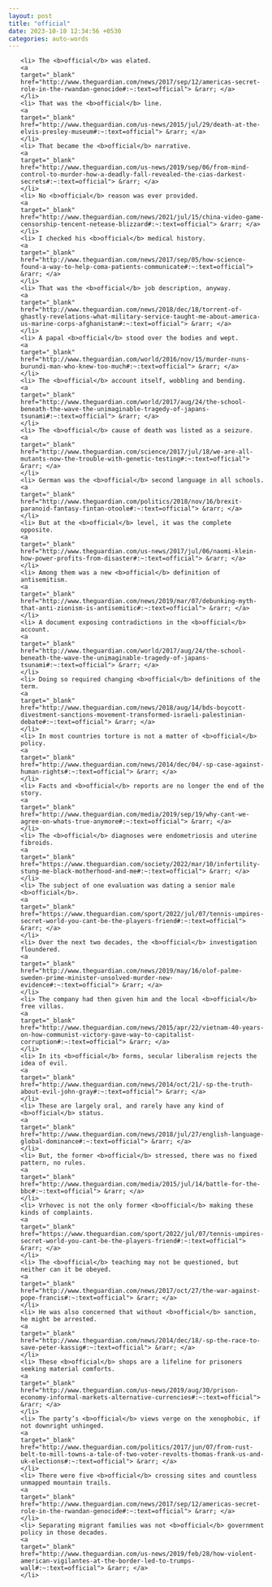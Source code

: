 ```yaml
---
layout: post
title: "official"
date: 2023-10-10 12:34:56 +0530
categories: auto-words
---
```

<ol>

    <li> The <b>official</b> was elated.
    <a 
    target="_blank" 
    href="http://www.theguardian.com/news/2017/sep/12/americas-secret-role-in-the-rwandan-genocide#:~:text=official"> &rarr; </a>
    </li>
    <li> That was the <b>official</b> line.
    <a 
    target="_blank" 
    href="http://www.theguardian.com/us-news/2015/jul/29/death-at-the-elvis-presley-museum#:~:text=official"> &rarr; </a>
    </li>
    <li> That became the <b>official</b> narrative.
    <a 
    target="_blank" 
    href="http://www.theguardian.com/us-news/2019/sep/06/from-mind-control-to-murder-how-a-deadly-fall-revealed-the-cias-darkest-secrets#:~:text=official"> &rarr; </a>
    </li>
    <li> No <b>official</b> reason was ever provided.
    <a 
    target="_blank" 
    href="http://www.theguardian.com/news/2021/jul/15/china-video-game-censorship-tencent-netease-blizzard#:~:text=official"> &rarr; </a>
    </li>
    <li> I checked his <b>official</b> medical history.
    <a 
    target="_blank" 
    href="http://www.theguardian.com/news/2017/sep/05/how-science-found-a-way-to-help-coma-patients-communicate#:~:text=official"> &rarr; </a>
    </li>
    <li> That was the <b>official</b> job description, anyway.
    <a 
    target="_blank" 
    href="http://www.theguardian.com/news/2018/dec/18/torrent-of-ghastly-revelations-what-military-service-taught-me-about-america-us-marine-corps-afghanistan#:~:text=official"> &rarr; </a>
    </li>
    <li> A papal <b>official</b> stood over the bodies and wept.
    <a 
    target="_blank" 
    href="http://www.theguardian.com/world/2016/nov/15/murder-nuns-burundi-man-who-knew-too-much#:~:text=official"> &rarr; </a>
    </li>
    <li> The <b>official</b> account itself, wobbling and bending.
    <a 
    target="_blank" 
    href="http://www.theguardian.com/world/2017/aug/24/the-school-beneath-the-wave-the-unimaginable-tragedy-of-japans-tsunami#:~:text=official"> &rarr; </a>
    </li>
    <li> The <b>official</b> cause of death was listed as a seizure.
    <a 
    target="_blank" 
    href="http://www.theguardian.com/science/2017/jul/18/we-are-all-mutants-now-the-trouble-with-genetic-testing#:~:text=official"> &rarr; </a>
    </li>
    <li> German was the <b>official</b> second language in all schools.
    <a 
    target="_blank" 
    href="http://www.theguardian.com/politics/2018/nov/16/brexit-paranoid-fantasy-fintan-otoole#:~:text=official"> &rarr; </a>
    </li>
    <li> But at the <b>official</b> level, it was the complete opposite.
    <a 
    target="_blank" 
    href="http://www.theguardian.com/us-news/2017/jul/06/naomi-klein-how-power-profits-from-disaster#:~:text=official"> &rarr; </a>
    </li>
    <li> Among them was a new <b>official</b> definition of antisemitism.
    <a 
    target="_blank" 
    href="http://www.theguardian.com/news/2019/mar/07/debunking-myth-that-anti-zionism-is-antisemitic#:~:text=official"> &rarr; </a>
    </li>
    <li> A document exposing contradictions in the <b>official</b> account.
    <a 
    target="_blank" 
    href="http://www.theguardian.com/world/2017/aug/24/the-school-beneath-the-wave-the-unimaginable-tragedy-of-japans-tsunami#:~:text=official"> &rarr; </a>
    </li>
    <li> Doing so required changing <b>official</b> definitions of the term.
    <a 
    target="_blank" 
    href="http://www.theguardian.com/news/2018/aug/14/bds-boycott-divestment-sanctions-movement-transformed-israeli-palestinian-debate#:~:text=official"> &rarr; </a>
    </li>
    <li> In most countries torture is not a matter of <b>official</b> policy.
    <a 
    target="_blank" 
    href="http://www.theguardian.com/news/2014/dec/04/-sp-case-against-human-rights#:~:text=official"> &rarr; </a>
    </li>
    <li> Facts and <b>official</b> reports are no longer the end of the story.
    <a 
    target="_blank" 
    href="http://www.theguardian.com/media/2019/sep/19/why-cant-we-agree-on-whats-true-anymore#:~:text=official"> &rarr; </a>
    </li>
    <li> The <b>official</b> diagnoses were endometriosis and uterine fibroids.
    <a 
    target="_blank" 
    href="https://www.theguardian.com/society/2022/mar/10/infertility-stung-me-black-motherhood-and-me#:~:text=official"> &rarr; </a>
    </li>
    <li> The subject of one evaluation was dating a senior male <b>official</b>.
    <a 
    target="_blank" 
    href="https://www.theguardian.com/sport/2022/jul/07/tennis-umpires-secret-world-you-cant-be-the-players-friend#:~:text=official"> &rarr; </a>
    </li>
    <li> Over the next two decades, the <b>official</b> investigation floundered.
    <a 
    target="_blank" 
    href="http://www.theguardian.com/news/2019/may/16/olof-palme-sweden-prime-minister-unsolved-murder-new-evidence#:~:text=official"> &rarr; </a>
    </li>
    <li> The company had then given him and the local <b>official</b> free villas.
    <a 
    target="_blank" 
    href="http://www.theguardian.com/news/2015/apr/22/vietnam-40-years-on-how-communist-victory-gave-way-to-capitalist-corruption#:~:text=official"> &rarr; </a>
    </li>
    <li> In its <b>official</b> forms, secular liberalism rejects the idea of evil.
    <a 
    target="_blank" 
    href="http://www.theguardian.com/news/2014/oct/21/-sp-the-truth-about-evil-john-gray#:~:text=official"> &rarr; </a>
    </li>
    <li> These are largely oral, and rarely have any kind of <b>official</b> status.
    <a 
    target="_blank" 
    href="http://www.theguardian.com/news/2018/jul/27/english-language-global-dominance#:~:text=official"> &rarr; </a>
    </li>
    <li> But, the former <b>official</b> stressed, there was no fixed pattern, no rules.
    <a 
    target="_blank" 
    href="http://www.theguardian.com/media/2015/jul/14/battle-for-the-bbc#:~:text=official"> &rarr; </a>
    </li>
    <li> Vrhovec is not the only former <b>official</b> making these kinds of complaints.
    <a 
    target="_blank" 
    href="https://www.theguardian.com/sport/2022/jul/07/tennis-umpires-secret-world-you-cant-be-the-players-friend#:~:text=official"> &rarr; </a>
    </li>
    <li> The <b>official</b> teaching may not be questioned, but neither can it be obeyed.
    <a 
    target="_blank" 
    href="http://www.theguardian.com/news/2017/oct/27/the-war-against-pope-francis#:~:text=official"> &rarr; </a>
    </li>
    <li> He was also concerned that without <b>official</b> sanction, he might be arrested.
    <a 
    target="_blank" 
    href="http://www.theguardian.com/news/2014/dec/18/-sp-the-race-to-save-peter-kassig#:~:text=official"> &rarr; </a>
    </li>
    <li> These <b>official</b> shops are a lifeline for prisoners seeking material comforts.
    <a 
    target="_blank" 
    href="http://www.theguardian.com/us-news/2019/aug/30/prison-economy-informal-markets-alternative-currencies#:~:text=official"> &rarr; </a>
    </li>
    <li> The party’s <b>official</b> views verge on the xenophobic, if not downright unhinged.
    <a 
    target="_blank" 
    href="http://www.theguardian.com/politics/2017/jun/07/from-rust-belt-to-mill-towns-a-tale-of-two-voter-revolts-thomas-frank-us-and-uk-elections#:~:text=official"> &rarr; </a>
    </li>
    <li> There were five <b>official</b> crossing sites and countless unmapped mountain trails.
    <a 
    target="_blank" 
    href="http://www.theguardian.com/news/2017/sep/12/americas-secret-role-in-the-rwandan-genocide#:~:text=official"> &rarr; </a>
    </li>
    <li> Separating migrant families was not <b>official</b> government policy in those decades.
    <a 
    target="_blank" 
    href="http://www.theguardian.com/us-news/2019/feb/28/how-violent-american-vigilantes-at-the-border-led-to-trumps-wall#:~:text=official"> &rarr; </a>
    </li>